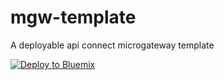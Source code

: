 # mgw-template

A deployable api connect microgateway template


[![Deploy to Bluemix](https://bluemix.net/deploy/button.png)](https://bluemix.net/deploy?repository=https://github.com/No9/mgw-template)
